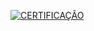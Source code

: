 [![CERTIFICAÇÃO](https://hermes.digitalinnovation.one/certificates/cover/425D0009.jpg)](https://certificates.digitalinnovation.one/425D0009)